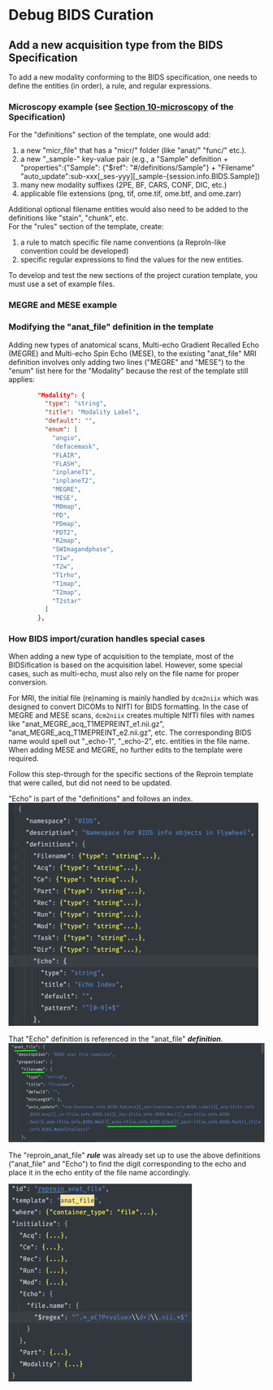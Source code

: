 # Debug BIDS Curation

## Add a new acquisition type from the BIDS Specification

To add a new modality conforming to the BIDS specification, one needs to define the entities (in order), a rule, and regular expressions. 

### Microscopy example (see [Section 10-microscopy](https://bids-specification.readthedocs.io/en/stable/04-modality-specific-files/10-microscopy.html) of the Specification)
For the "definitions" section of the template, one would add:
1) a new "micr_file" that has a "micr/" folder (like "anat/" "func/" etc.).
2) a new "_sample-<label>" key-value pair (e.g., a "Sample" definition + "properties":{"Sample": {"$ref": "#/definitions/Sample"} + "Filename" "auto_update":sub-xxx[_ses-yyy][_sample-{session.info.BIDS.Sample])
3) many new modality suffixes (2PE, BF, CARS, CONF, DIC, etc.)
4) applicable file extensions (png, tif, ome.tif, ome.btf, and ome.zarr)  

Additional optional filename entities would also need to be added to the definitions like "stain", "chunk", etc.  
For the "rules" section of the template, create:
1) a rule to match specific file name conventions (a ReproIn-like convention could be developed)
2) specific regular expressions to find the values for the new entities.  

To develop and test the new sections of the project curation template, you must use a set of example files.

### MEGRE and MESE example
### Modifying the "anat_file" definition in the template
Adding new types of anatomical scans, Multi-echo Gradient Recalled Echo (MEGRE) and Multi-echo Spin Echo (MESE), to the existing "anat_file" MRI definition involves only adding two lines  ("MEGRE" and "MESE") to the "enum" list here for the "Modality" because the rest of the template still applies:

```json
        "Modality": {
          "type": "string",
          "title": "Modality Label",
          "default": "",
          "enum": [
            "angio",
            "defacemask",
            "FLAIR",
            "FLASH",
            "inplaneT1",
            "inplaneT2",
            "MEGRE",
            "MESE",
            "M0map",
            "PD",
            "PDmap",
            "PDT2",
            "R2map",
            "SWImagandphase",
            "T1w",
            "T2w",
            "T1rho",
            "T1map",
            "T2map",
            "T2star"
          ]
        },
```
### How BIDS import/curation handles special cases
When adding a new type of acquisition to the template, most of the BIDSification is based on the acquisition label. However, some special cases, such as multi-echo, must also rely on the file name for proper conversion.  

For MRI, the initial file (re)naming is mainly handled by `dcm2niix` which was designed to convert DICOMs to NIfTI for BIDS formatting.  In the case of MEGRE and MESE scans, `dcm2niix` creates multiple NIfTI files with names like "anat_MEGRE_acq_T1MEPREINT_e1.nii.gz", "anat_MEGRE_acq_T1MEPREINT_e2.nii.gz", etc.  The corresponding BIDS name would spell out "_echo-1", "_echo-2", etc. entities in the file name.  When adding MESE and MEGRE, no further edits to the template were required. 

Follow this step-through for the specific sections of the Reproin template that were called, but did not need to be updated.

"Echo" is part of the "definitions" and follows an index.
![echo_entity_def.png](pics/echo_entity_def.png)  
 
That "Echo" definition is referenced in the "anat_file" _**definition**_.
![echo_entity_used_in_anat_def.png](pics/echo_entity_used_in_anat_def.png)

The "reproin_anat_file" _**rule**_ was already set up to use the above definitions ("anat_file" and "Echo") to find the digit corresponding to the echo and place it in the echo entity of the file name accordingly. 

![echo_entity_in_rule.png](pics/echo_entity_in_rule.png)  